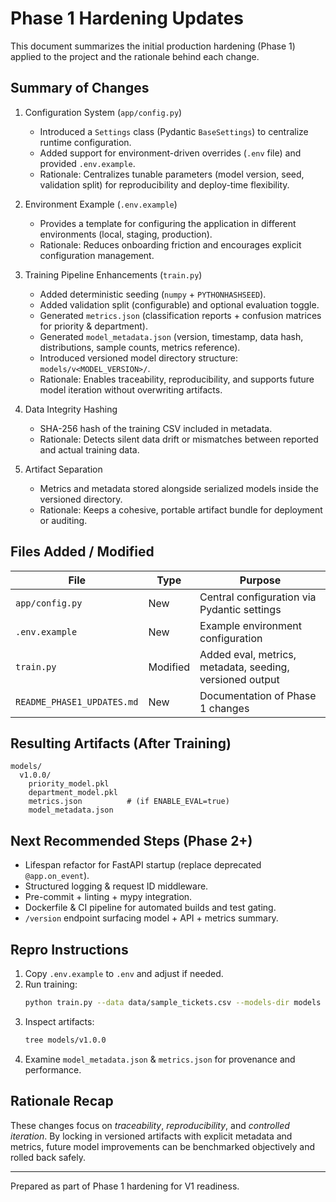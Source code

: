 # Phase 1 Hardening Updates

This document summarizes the initial production hardening (Phase 1) applied to the project and the rationale behind each change.

## Summary of Changes

1. Configuration System (`app/config.py`)
   - Introduced a `Settings` class (Pydantic `BaseSettings`) to centralize runtime configuration.
   - Added support for environment-driven overrides (`.env` file) and provided `.env.example`.
   - Rationale: Centralizes tunable parameters (model version, seed, validation split) for reproducibility and deploy-time flexibility.

2. Environment Example (`.env.example`)
   - Provides a template for configuring the application in different environments (local, staging, production).
   - Rationale: Reduces onboarding friction and encourages explicit configuration management.

3. Training Pipeline Enhancements (`train.py`)
   - Added deterministic seeding (`numpy` + `PYTHONHASHSEED`).
   - Added validation split (configurable) and optional evaluation toggle.
   - Generated `metrics.json` (classification reports + confusion matrices for priority & department).
   - Generated `model_metadata.json` (version, timestamp, data hash, distributions, sample counts, metrics reference).
   - Introduced versioned model directory structure: `models/v<MODEL_VERSION>/`.
   - Rationale: Enables traceability, reproducibility, and supports future model iteration without overwriting artifacts.

4. Data Integrity Hashing
   - SHA-256 hash of the training CSV included in metadata.
   - Rationale: Detects silent data drift or mismatches between reported and actual training data.

5. Artifact Separation
   - Metrics and metadata stored alongside serialized models inside the versioned directory.
   - Rationale: Keeps a cohesive, portable artifact bundle for deployment or auditing.

## Files Added / Modified

| File | Type | Purpose |
|------|------|---------|
| `app/config.py` | New | Central configuration via Pydantic settings |
| `.env.example` | New | Example environment configuration |
| `train.py` | Modified | Added eval, metrics, metadata, seeding, versioned output |
| `README_PHASE1_UPDATES.md` | New | Documentation of Phase 1 changes |

## Resulting Artifacts (After Training)
```
models/
  v1.0.0/
    priority_model.pkl
    department_model.pkl
    metrics.json          # (if ENABLE_EVAL=true)
    model_metadata.json
```

## Next Recommended Steps (Phase 2+)
- Lifespan refactor for FastAPI startup (replace deprecated `@app.on_event`).
- Structured logging & request ID middleware.
- Pre-commit + linting + mypy integration.
- Dockerfile & CI pipeline for automated builds and test gating.
- `/version` endpoint surfacing model + API + metrics summary.

## Repro Instructions
1. Copy `.env.example` to `.env` and adjust if needed.
2. Run training:
   ```bash
   python train.py --data data/sample_tickets.csv --models-dir models
   ```
3. Inspect artifacts:
   ```bash
   tree models/v1.0.0
   ```
4. Examine `model_metadata.json` & `metrics.json` for provenance and performance.

## Rationale Recap
These changes focus on *traceability*, *reproducibility*, and *controlled iteration*. By locking in versioned artifacts with explicit metadata and metrics, future model improvements can be benchmarked objectively and rolled back safely.

---
Prepared as part of Phase 1 hardening for V1 readiness.
